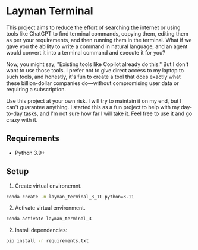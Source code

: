 # Layman Terminal

This project aims to reduce the effort of searching the internet or using tools like ChatGPT to find terminal commands, copying them, editing them as per your requirements, and then running them in the terminal. What if we gave you the ability to write a command in natural language, and an agent would convert it into a terminal command and execute it for you? 

Now, you might say, "Existing tools like Copilot already do this." But I don't want to use those tools. I prefer not to give direct access to my laptop to such tools, and honestly, it's fun to create a tool that does exactly what these billion-dollar companies do—without compromising user data or requiring a subscription. 

Use this project at your own risk. I will try to maintain it on my end, but I can't guarantee anything. I started this as a fun project to help with my day-to-day tasks, and I'm not sure how far I will take it. Feel free to use it and go crazy with it. 

## Requirements

- Python 3.9+

## Setup

1. Create virtual environemnt.

```sh
conda create -n layman_terminal_3_11 python=3.11
```

2. Activate virtual environment.

```sh
conda activate layman_terminal_3
```

2. Install dependencies:

```sh
pip install -r requirements.txt
```